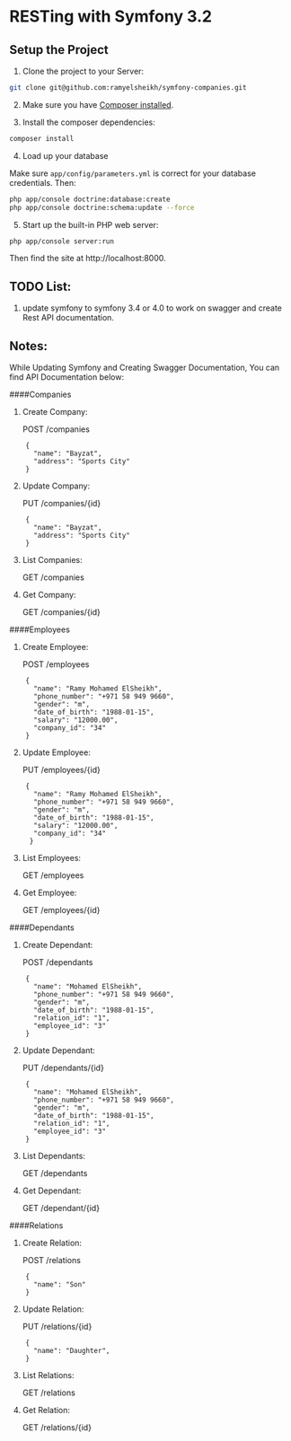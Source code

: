 # RESTing with Symfony 3.2

## Setup the Project

1. Clone the project to your Server:

```bash
git clone git@github.com:ramyelsheikh/symfony-companies.git
```

2. Make sure you have [Composer installed](https://getcomposer.org/).

3. Install the composer dependencies:

```bash
composer install
```

4. Load up your database

Make sure `app/config/parameters.yml` is correct for your database
credentials. Then:

```bash
php app/console doctrine:database:create
php app/console doctrine:schema:update --force
```

5. Start up the built-in PHP web server:

```bash
php app/console server:run
```

Then find the site at http://localhost:8000.

## TODO List:

1. update symfony to symfony 3.4 or 4.0 to work on swagger and create Rest API documentation. 


## Notes:
While Updating Symfony and Creating Swagger Documentation, You can find API Documentation below:

####Companies

1. Create Company:

   POST /companies

```
    {
      "name": "Bayzat",
      "address": "Sports City"
    }
```

2. Update Company:

   PUT /companies/{id}

```
    {
      "name": "Bayzat",
      "address": "Sports City"
    }
```

3. List Companies:

   GET /companies

4. Get Company:

   GET /companies/{id}


####Employees

1. Create Employee:

   POST /employees

```
    {
      "name": "Ramy Mohamed ElSheikh",
      "phone_number": "+971 58 949 9660",
      "gender": "m",
      "date_of_birth": "1988-01-15",
      "salary": "12000.00",
      "company_id": "34"
    }
```

2. Update Employee:

   PUT /employees/{id}

```
    {
      "name": "Ramy Mohamed ElSheikh",
      "phone_number": "+971 58 949 9660",
      "gender": "m",
      "date_of_birth": "1988-01-15",
      "salary": "12000.00",
      "company_id": "34"
     }
```

3. List Employees:

   GET /employees

4. Get Employee:

   GET /employees/{id}
   
   
####Dependants

1. Create Dependant:

   POST /dependants

```
    {
      "name": "Mohamed ElSheikh",
      "phone_number": "+971 58 949 9660",
      "gender": "m",
      "date_of_birth": "1988-01-15",
      "relation_id": "1",
      "employee_id": "3"
    }
```

2. Update Dependant:

   PUT /dependants/{id}

```
    {
      "name": "Mohamed ElSheikh",
      "phone_number": "+971 58 949 9660",
      "gender": "m",
      "date_of_birth": "1988-01-15",
      "relation_id": "1",
      "employee_id": "3"
    }
```

3. List Dependants:

   GET /dependants

4. Get Dependant:

   GET /dependant/{id}
   
   
####Relations

1. Create Relation:

   POST /relations

```
    {
      "name": "Son"
    }
```

2. Update Relation:

   PUT /relations/{id}

```
    {
      "name": "Daughter",
    }
```

3. List Relations:

   GET /relations

4. Get Relation:

   GET /relations/{id}